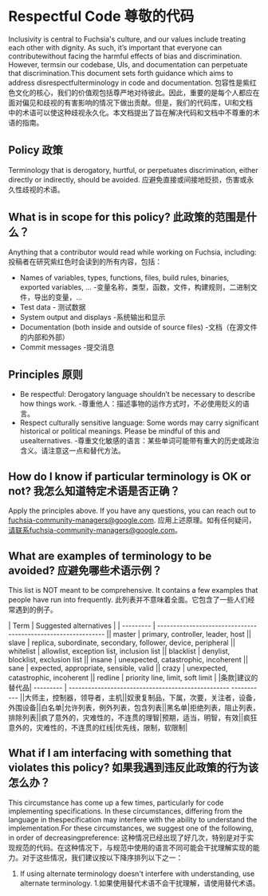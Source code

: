  
# Respectful Code  尊敬的代码 

Inclusivity is central to Fuchsia's culture, and our values include treating each other with dignity. As such, it’s important that everyone can contributewithout facing the harmful effects of bias and discrimination.  However, termsin our codebase, UIs, and documentation can perpetuate that discrimination.This document sets forth guidance which aims to address disrespectfulterminology in code and documentation. 包容性是紫红色文化的核心，我们的价值观包括尊严地对待彼此。因此，重要的是每个人都应在面对偏见和歧视的有害影响的情况下做出贡献。但是，我们的代码库，UI和文档中的术语可以使这种歧视永久化。本文档提出了旨在解决代码和文档中不尊重的术语的指南。

 
## Policy  政策 

Terminology that is derogatory, hurtful, or perpetuates discrimination, either directly or indirectly, should be avoided. 应避免直接或间接地贬损，伤害或永久性歧视的术语。

 
## What is in scope for this policy?  此政策的范围是什么？ 

Anything that a contributor would read while working on Fuchsia, including:  投稿者在研究紫红色时会读到的所有内容，包括：

 
- Names of variables, types, functions, files, build rules, binaries, exported variables, ... -变量名称，类型，函数，文件，构建规则，二进制文件，导出的变量，...
- Test data  - 测试数据
- System output and displays  -系统输出和显示
- Documentation (both inside and outside of source files)  -文档（在源文件的内部和外部）
- Commit messages  -提交消息

 
## Principles  原则 

 
- Be respectful: Derogatory language shouldn’t be necessary to describe how things work. -尊重他人：描述事物的运作方式时，不必使用贬义的语言。
- Respect culturally sensitive language:  Some words may carry significant historical or political meanings.  Please be mindful of this and usealternatives. -尊重文化敏感的语言：某些单词可能带有重大的历史或政治含义。请注意这一点和替代方法。

 
## How do I know if particular terminology is OK or not?  我怎么知道特定术语是否正确？ 

Apply the principles above.  If you have any questions, you can reach out to fuchsia-community-managers@google.com. 应用上述原理。如有任何疑问，请联系fuchsia-community-managers@google.com。

 
## What are examples of terminology to be avoided?  应避免哪些术语示例？ 

This list is NOT meant to be comprehensive.  It contains a few examples that people have run into frequently. 此列表并不意味着全面。它包含了一些人们经常遇到的例子。

| Term      | Suggested alternatives                                        | | --------- | ------------------------------------------------------------- || master    | primary, controller, leader, host                             || slave     | replica, subordinate, secondary, follower, device, peripheral || whitelist | allowlist, exception list, inclusion list                     || blacklist | denylist, blocklist, exclusion list                           || insane    | unexpected, catastrophic, incoherent                          || sane      | expected, appropriate, sensible, valid                        || crazy     | unexpected, catastrophic, incoherent                          || redline   | priority line, limit, soft limit                              | |条款|建议的替代品| --------- | -------------------------------------------------- ----------- ||大师主，控制器，领导者，主机||奴隶复制品，下属，次要，关注者，设备，外围设备||白名单|允许列表，例外列表，包含列表||黑名单|拒绝列表，阻止列表，排除列表||疯了意外的，灾难性的，不连贯的理智|预期，适当，明智，有效||疯狂意外的，灾难性的，不连贯的红线|优先线，限制，软限制|

 
## What if I am interfacing with something that violates this policy?  如果我遇到违反此政策的行为该怎么办？ 

This circumstance has come up a few times, particularly for code implementing specifications.  In these circumstances, differing from the language in thespecification may interfere with the ability to understand the implementation.For these circumstances, we suggest one of the following, in order of decreasingpreference: 这种情况已经出现了好几次，特别是对于实现规范的代码。在这种情况下，与规范中使用的语言不同可能会干扰理解实现的能力。对于这些情况，我们建议按以下降序排列以下之一：

 
1. If using alternate terminology doesn't interfere with understanding, use alternate terminology. 1.如果使用替代术语不会干扰理解，请使用替代术语。
